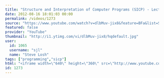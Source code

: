 ```yaml
---
title: "Structure and Interpretation of Computer Programs (SICP) - Lecture 1B"
date: 2012-08-16 18:01:03 00:00
permalink: /videos/1273
source: "https://www.youtube.com/watch?v=dlbMuv-jix8&feature=BFa&list=SPE18841CABEA24090"
featured: false
provider: "YouTube"
thumbnail: "http://i1.ytimg.com/vi/dlbMuv-jix8/hqdefault.jpg"
user:
  id: 1065
  username: "sjl"
  name: "Steve Losh"
tags: ["programming","sicp"]
html: "<iframe width=\"640\" height=\"360\" src=\"http://www.youtube.com/embed/dlbMuv-jix8?wmode=transparent&fs=1&feature=oembed\" frameborder=\"0\" allowfullscreen></iframe>"
id: 1273
---
```



